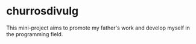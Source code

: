 # churrosdivulg
This mini-project aims to promote my father's work and develop myself in the programming field.
